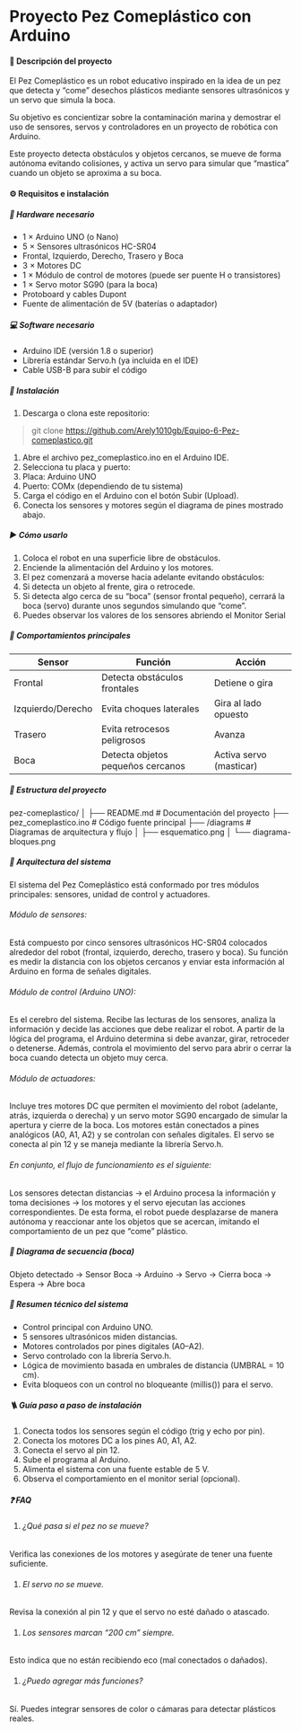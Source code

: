 # Proyecto Pez Comeplástico con Arduino

#### 📘 Descripción del proyecto
El Pez Comeplástico es un robot educativo inspirado en la idea de un pez que detecta y “come” desechos plásticos mediante sensores ultrasónicos y un servo que simula la boca.

Su objetivo es concientizar sobre la contaminación marina y demostrar el uso de sensores, servos y controladores en un proyecto de robótica con Arduino.

Este proyecto detecta obstáculos y objetos cercanos, se mueve de forma autónoma evitando colisiones, y activa un servo para simular que “mastica” cuando un objeto se aproxima a su boca.

#### ⚙️ Requisitos e instalación
##### 🧩 Hardware necesario
- 1 × Arduino UNO (o Nano)
- 5 × Sensores ultrasónicos HC-SR04
- Frontal, Izquierdo, Derecho, Trasero y Boca
- 3 × Motores DC
- 1 × Módulo de control de motores (puede ser puente H o transistores)
- 1 × Servo motor SG90 (para la boca)
- Protoboard y cables Dupont
- Fuente de alimentación de 5V (baterías o adaptador)

##### 💻 Software necesario
- Arduino IDE (versión 1.8 o superior)
- Librería estándar Servo.h (ya incluida en el IDE)
- Cable USB-B para subir el código

##### 🔧 Instalación
1. Descarga o clona este repositorio:
>git clone https://github.com/Arely1010gb/Equipo-6-Pez-comeplastico.git

1. Abre el archivo pez_comeplastico.ino en el Arduino IDE.
1. Selecciona tu placa y puerto:
1. Placa: Arduino UNO
1. Puerto: COMx (dependiendo de tu sistema)
1. Carga el código en el Arduino con el botón Subir (Upload).
1. Conecta los sensores y motores según el diagrama de pines mostrado abajo.

##### ▶️ Cómo usarlo
1. Coloca el robot en una superficie libre de obstáculos.
1. Enciende la alimentación del Arduino y los motores.
1. El pez comenzará a moverse hacia adelante evitando obstáculos:
1. Si detecta un objeto al frente, gira o retrocede.
1. Si detecta algo cerca de su “boca” (sensor frontal pequeño), cerrará la boca (servo) durante unos segundos simulando que “come”.
1. Puedes observar los valores de los sensores abriendo el Monitor Serial

##### 🧠 Comportamientos principales

Sensor  | Función | Acción
------------- | ------------- | -------------
Frontal  | Detecta obstáculos frontales | Detiene o gira
Izquierdo/Derecho  | Evita choques laterales | Gira al lado opuesto
Trasero  | Evita retrocesos peligrosos | Avanza
Boca | Detecta objetos pequeños cercanos | Activa servo (masticar)

##### 📁 Estructura del proyecto
pez-comeplastico/ 
│ 
├── README.md # Documentación del proyecto 
├── pez_comeplastico.ino # Código fuente principal 
├── /diagrams # Diagramas de arquitectura y flujo 
│    ├── esquematico.png 
│    └── diagrama-bloques.png 

##### 🧩 Arquitectura del sistema
El sistema del Pez Comeplástico está conformado por tres módulos principales: sensores, unidad de control y actuadores.

###### Módulo de sensores:
Está compuesto por cinco sensores ultrasónicos HC-SR04 colocados alrededor del robot (frontal, izquierdo, derecho, trasero y boca).
Su función es medir la distancia con los objetos cercanos y enviar esta información al Arduino en forma de señales digitales.

###### Módulo de control (Arduino UNO):
Es el cerebro del sistema. Recibe las lecturas de los sensores, analiza la información y decide las acciones que debe realizar el robot.
A partir de la lógica del programa, el Arduino determina si debe avanzar, girar, retroceder o detenerse.
Además, controla el movimiento del servo para abrir o cerrar la boca cuando detecta un objeto muy cerca.

###### Módulo de actuadores:
Incluye tres motores DC que permiten el movimiento del robot (adelante, atrás, izquierda o derecha) y un servo motor SG90 encargado de simular la apertura y cierre de la boca.
Los motores están conectados a pines analógicos (A0, A1, A2) y se controlan con señales digitales.
El servo se conecta al pin 12 y se maneja mediante la librería Servo.h.

###### En conjunto, el flujo de funcionamiento es el siguiente: 
Los sensores detectan distancias → el Arduino procesa la información y toma decisiones → los motores y el servo ejecutan las acciones correspondientes.
De esta forma, el robot puede desplazarse de manera autónoma y reaccionar ante los objetos que se acercan, imitando el comportamiento de un pez que “come” plástico.

##### 🔄 Diagrama de secuencia (boca)
Objeto detectado → Sensor Boca → Arduino → Servo → Cierra boca → Espera → Abre boca

##### 🧠 Resumen técnico del sistema
- Control principal con Arduino UNO.
- 5 sensores ultrasónicos miden distancias.
- Motores controlados por pines digitales (A0–A2).
- Servo controlado con la librería Servo.h.
- Lógica de movimiento basada en umbrales de distancia (UMBRAL = 10 cm).
- Evita bloqueos con un control no bloqueante (millis()) para el servo.

##### 🪜 Guía paso a paso de instalación
1. Conecta todos los sensores según el código (trig y echo por pin).
1. Conecta los motores DC a los pines A0, A1, A2.
1. Conecta el servo al pin 12.
1. Sube el programa al Arduino.
1. Alimenta el sistema con una fuente estable de 5 V.
1. Observa el comportamiento en el monitor serial (opcional).

##### ❓ FAQ
1. ######  ¿Qué pasa si el pez no se mueve?
Verifica las conexiones de los motores y asegúrate de tener una fuente suficiente.

1. ###### El servo no se mueve.
Revisa la conexión al pin 12 y que el servo no esté dañado o atascado.

1. ###### Los sensores marcan “200 cm” siempre.
Esto indica que no están recibiendo eco (mal conectados o dañados). 

1.  ###### ¿Puedo agregar más funciones?
Sí. Puedes integrar sensores de color o cámaras para detectar plásticos reales.
